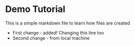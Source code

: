 # Demo Tutorial  

This is a simple markdown file to learn how files are created 
- First change - added! Changing this line too
- Second change - from local machine
